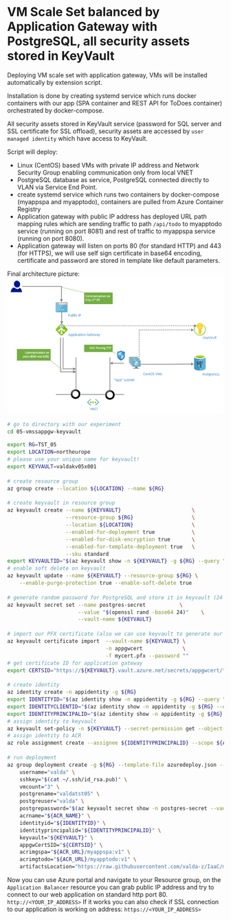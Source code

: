 # VM Scale Set balanced by Application Gateway with PostgreSQL, all security assets stored in KeyVault

Deploying VM scale set with application gateway, VMs will be installed automatically by extension script. 

Installation is done by creating systemd service which runs docker containers with our app (SPA container and REST API for ToDoes container) orchestrated by docker-compose.

All security assets stored in KeyVault service (password for SQL server and SSL certificate for SSL offload), security assets are accessed by `user managed identity` which have access to KeyVault. 

Script will deploy:

* Linux (CentOS) based VMs with private IP address and Network Security Group enabling communication only from local VNET 
* PostgreSQL database as service, PostgreSQL connected directly to VLAN via Service End Point.
* create systemd service which runs two containers by docker-compose (myappspa and myapptodo), containers are pulled from Azure Container Registry
* Application gateway with public IP address has deployed URL path mapping rules which are sending traffic to path `/api/todo` to myapptodo service (running on port 8081) and rest of traffic to myappspa service (running on port 8080).
* Application gateway will listen on ports 80 (for standard HTTP) and 443 (for HTTPS), we will use self sign certificate in base64 encoding, certificate and password are stored in template like default parameters.

Final architecture picture:
![](arch.png)

```bash
# go to directory with our experiment
cd 05-vmssappgw-keyvault
```

```bash
export RG=TST_05
export LOCATION=northeurope
# please use your unique name for keyvault!
export KEYVAULT=valdakv05x001

# create resource group
az group create --location ${LOCATION} --name ${RG}

# create keyvault in resource group
az keyvault create --name ${KEYVAULT}                       \
                   --resource-group ${RG}                   \
                   --location ${LOCATION}                   \
                   --enabled-for-deployment true            \
                   --enabled-for-disk-encryption true       \
                   --enabled-for-template-deployment true   \
                   --sku standard
export KEYVAULTID="$(az keyvault show -n ${KEYVAULT} -g ${RG} --query "id" -o tsv)"
# enable soft delete on keyvault
az keyvault update --name ${KEYVAULT} --resource-group ${RG} \
    --enable-purge-protection true --enable-soft-delete true

# generate random password for PostgreSQL and store it in keyvault (24 chars)
az keyvault secret set --name postgres-secret           \
                       --value "$(openssl rand -base64 24)"    \
                       --vault-name ${KEYVAULT}

# import our PFX certificate (also we can use keyvault to generate our certificates)
az keyvault certificate import  --vault-name ${KEYVAULT} \
                                -n appgwcert             \
                                -f mycert.pfx --password ""
# get certificate ID for application gateway
export CERTSID="https://${KEYVAULT}.vault.azure.net/secrets/appgwcert/"

# create identity
az identity create -n appidentity -g ${RG}
export IDENTITYID="$(az identity show -n appidentity -g ${RG} --query "id" -o tsv)"
export IDENTITYCLIENTID="$(az identity show -n appidentity -g ${RG} --query "clientId" -o tsv)"
export IDENTITYPRINCIPALID="$(az identity show -n appidentity -g ${RG} --query "principalId" -o tsv)"
# assign identity to keyvault
az keyvault set-policy -n ${KEYVAULT} --secret-permission get --object-id ${IDENTITYPRINCIPALID}
# assign identity to ACR
az role assignment create --assignee ${IDENTITYPRINCIPALID} --scope ${ACR_ID} --role acrpull

# run deployment
az group deployment create -g ${RG} --template-file azuredeploy.json --parameters \
    username="valda" \
    sshkey="$(cat ~/.ssh/id_rsa.pub)" \
    vmcount="3" \
    postgrename="valdatst05" \
    postgreuser="valda" \
    postgrepassword="$(az keyvault secret show -n postgres-secret --vault-name  ${KEYVAULT} --query 'value' -o tsv)" \
    acrname="${ACR_NAME}" \
    identityid="${IDENTITYID}" \
    identityprincipalid="${IDENTITYPRINCIPALID}" \
    keyvault="${KEYVAULT}" \
    appgwCertSID="${CERTSID}" \
    acrimgspa="${ACR_URL}/myappspa:v1" \
    acrimgtodo="${ACR_URL}/myapptodo:v1" \
    artifactsLocation="https://raw.githubusercontent.com/valda-z/IaaC/master/05-vmssappgw-keyvault/install.sh"

```

Now you can use Azure portal and navigate to your Resource group, on the `Application Balancer` resource you can grab public IP address and try to connect to our web application on standard http port 80.
`http://<YOUR_IP_ADDRESS>`
If it works you can also check if SSL connection to our application is working on address:
`https://<YOUR_IP_ADDRESS>`


